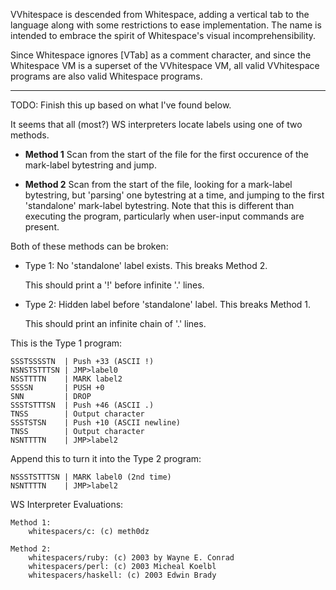 VVhitespace is descended from Whitespace, adding a vertical tab to the language
along with some restrictions to ease implementation. The name is intended to
embrace the spirit of Whitespace's visual incomprehensibility.

Since Whitespace ignores [VTab] as a comment character, and since the
Whitespace VM is a superset of the VVhitespace VM, all valid VVhitespace
programs are also valid Whitespace programs.

--------------------------------------------------------------------------------

TODO: Finish this up based on what I've found below.

It seems that all (most?) WS interpreters locate labels using one of two methods.

  * **Method 1** Scan from the start of the file for the first occurence of the
    mark-label bytestring and jump.

  * **Method 2** Scan from the start of the file, looking for a mark-label
    bytestring, but 'parsing' one bytestring at a time, and jumping to the
    first 'standalone' mark-label bytestring. Note that this is different than
    executing the program, particularly when user-input commands are present.

Both of these methods can be broken:

  * Type 1: No 'standalone' label exists. This breaks Method 2.

    This should print a '!' before infinite '.' lines.

  * Type 2: Hidden label before 'standalone' label. This breaks Method 1.

    This should print an infinite chain of '.' lines.

This is the Type 1 program:

    SSSTSSSSTN  | Push +33 (ASCII !)
    NSNSTSTTTSN | JMP>label0
    NSSTTTTN    | MARK label2
    SSSSN       | PUSH +0
    SNN         | DROP
    SSSTSTTTSN  | Push +46 (ASCII .)
    TNSS        | Output character
    SSSTSTSN    | Push +10 (ASCII newline)
    TNSS        | Output character
    NSNTTTTN    | JMP>label2

Append this to turn it into the Type 2 program:

    NSSSTSTTTSN | MARK label0 (2nd time)
    NSNTTTTN    | JMP>label2

WS Interpreter Evaluations:

    Method 1:
        whitespacers/c: (c) meth0dz

    Method 2:
        whitespacers/ruby: (c) 2003 by Wayne E. Conrad
        whitespacers/perl: (c) 2003 Micheal Koelbl
        whitespacers/haskell: (c) 2003 Edwin Brady
